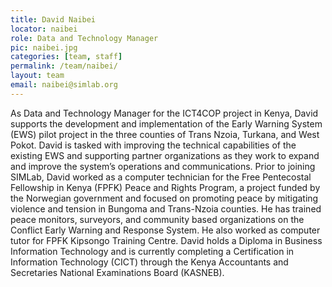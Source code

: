 ```yaml
---
title: David Naibei
locator: naibei
role: Data and Technology Manager
pic: naibei.jpg
categories: [team, staff]
permalink: /team/naibei/
layout: team
email: naibei@simlab.org
---
```

 
 As Data and Technology Manager for the ICT4COP project in Kenya, David supports the development and implementation of the Early Warning System (EWS) pilot project in the three counties of Trans Nzoia, Turkana, and West Pokot. David is tasked with improving the technical capabilities of the existing EWS and supporting partner organizations as they work to expand and improve the system’s operations and communications. Prior to joining SIMLab, David worked as a computer technician for the Free Pentecostal Fellowship in Kenya (FPFK) Peace and Rights Program, a project funded by the Norwegian government and focused on promoting peace by mitigating violence and tension in Bungoma and Trans-Nzoia counties. He has trained peace monitors, surveyors, and community based organizations on the Conflict Early Warning and Response System. He also worked as computer tutor for FPFK Kipsongo Training Centre. David holds a Diploma in Business Information Technology and is currently completing a Certification in Information Technology (CICT) through the Kenya Accountants and Secretaries National Examinations Board (KASNEB). 